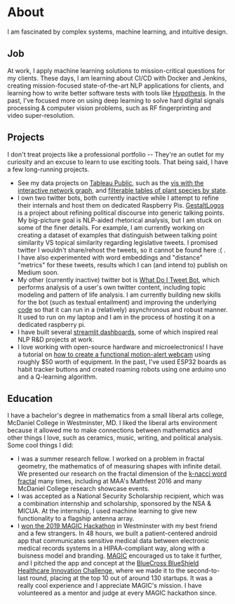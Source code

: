 # About
I am fascinated by complex systems, machine learning, and intuitive design.

## Job
At work, I apply machine learning solutions to mission-critical questions for my clients. These days, I am learning about CI/CD with Docker and Jenkins, creating mission-focused state-of-the-art NLP applications for clients, and learning how to write better software tests with tools like [Hypothesis](https://hypothesis.readthedocs.io/en/latest/). In the past, I've focused more on using deep learning to solve hard digital signals processing & computer vision problems, such as RF fingerprinting and video super-resolution.  

## Projects
I don't treat projects like a professional portfolio -- They're an outlet for my curiosity and an excuse to learn to use exciting tools. That being said, I have a few long-running projects.
* See my data projects on [Tableau Public](https://public.tableau.com/app/profile/elias.jaffe), such as the [vis with the interactive network graph](https://public.tableau.com/app/profile/elias.jaffe/viz/FlorentineFamilies/FlorentineFamiliesDash), and [filterable tables of plant species by state](https://public.tableau.com/app/profile/elias.jaffe/viz/PlantSpeciesTaxonomyByUSState/StateSpeciesDashboard).
* I own two twitter bots, both currently inactive while I attempt to refine their internals and host them on dedicated Raspberry Pis. [GestaltLogos](https://twitter.com/GestaltLogos) is a project about refining political discourse into generic talking points. My big-picture goal is NLP-aided rhetorical analysis, but I am stuck on some of the finer details. For example, I am currently working on creating a dataset of examples that distinguish between talking point similarity VS topical similarity regarding legislative tweets. I promised twitter I wouldn't share/rehost the tweets, so it cannot be found here :( . I have also experimented with word embeddings and "distance" "metrics" for these tweets, results which I can (and intend to) publish on Medium soon.
* My other (currently inactive) twitter bot is [What Do I Tweet Bot](https://twitter.com/WhatDoITweetBot), which performs analysis of a user's own twitter content, including topic modeling and pattern of life analysis. I am currently building new skills for the bot (such as textual entailment) and improving the underlying [code](https://github.com/Ejjaffe/nlp-bot) so that it can run in a (relatively) asynchronous and robust manner. It used to run on my laptop and I am in the process of hosting it on a dedicated raspberry pi.
* I have built several [streamlit dashboards](https://github.com/Ejjaffe/mT5-summarization-app), some of which inspired real NLP R&D projects at work.
* I love working with open-source hardware and microelectronics! I have a tutorial on [how to create a functional motion-alert webcam](https://medium.com/@elijaffe173/guide-to-installing-and-using-motioneyeos-on-a-raspberry-pi-zero-w-from-scratch-9fa08d3146af) using roughly $50 worth of equipment. In the past, I've used ESP32 boards as habit tracker buttons and created roaming robots using one arduino uno and a Q-learning algorithm.

## Education
I have a bachelor's degree in mathematics from a small liberal arts college, McDaniel College in Westminster, MD. I liked the liberal arts environment because it allowed me to make connections between mathematics and other things I love, such as ceramics, music, writing, and political analysis. Some cool things I did:
* I was a summer research fellow. I worked on a problem in fractal geometry, the mathematics of of measuring shapes with infinite detail. We presented our research on the fractal dimension of the [k-nacci word fractal](https://github.com/Ejjaffe/Knacci-Utils) many times, including at MAA's Mathfest 2016 and many McDaniel College research showcase events.
* I was accepted as a National Security Scholarship recipient, which was a combination internship and scholarship, sponsored by the NSA & MICUA. At the internship, I used machine learning to give new functionality to a flagship antenna array.
* I [won the 2019 MAGIC Hackathon](https://magicinc.org/winners-of-the-2019-carroll-county-hackathon) in Westminster with my best friend and a few strangers. In 48 hours, we built a patient-centered android app that communicates sensitive medical data between electronic medical records systems in a HIPAA-compliant way, along with a buisness model and branding. [MAGIC](https://magicinc.org/) encouraged us to take it further, and I pitched the app and concept at the [BlueCross BlueShield Healthcare Innovation Challenge](https://www.bcbs.com/bluecross-blueshield-data-innovation-challenge), where we made it to the second-to-last round, placing at the top 10 out of around 130 startups. It was a really cool experience and I appreciate MAGIC's mission. I have volunteered as a mentor and judge at every MAGIC hackathon since. 
